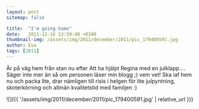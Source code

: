 ```yaml
---
layout: post
sitemap: false

title:  "I'm going home"
date:   2011-12-16 13:59:48 +0100
thumbnail-img: /assets/img/2011/december/2011/pic_179400591.jpg
author: Eva
tags: [2011]
---
```


Är på väg hem från stan nu efter Att ha hjälpt Regina med en julklapp.... Säger inte mer än så om personen läser min blogg ;) vem vet! Ska iaf hem nu och packa lite, drar nämligen till risis i helgen för lite julpyntning, skoterkörning och allmän kvalitetstid med familjen :)

![]({{ '/assets/img/2011/december/2011/pic_179400591.jpg'  | relative_url }})

